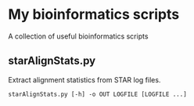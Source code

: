 My bioinformatics scripts
=========================

A collection of useful bioinformatics scripts

starAlignStats.py
-----------------

Extract alignment statistics from STAR log files.

`starAlignStats.py [-h] -o OUT LOGFILE [LOGFILE ...]`

